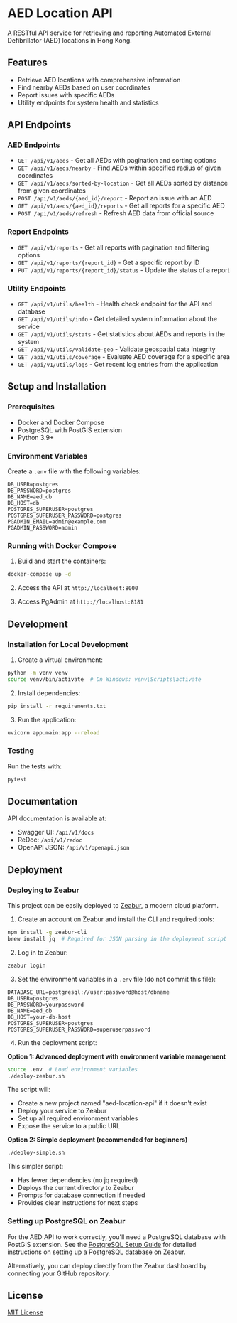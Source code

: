 # AED Location API

A RESTful API service for retrieving and reporting Automated External Defibrillator (AED) locations in Hong Kong.

## Features

- Retrieve AED locations with comprehensive information
- Find nearby AEDs based on user coordinates
- Report issues with specific AEDs
- Utility endpoints for system health and statistics

## API Endpoints

### AED Endpoints

- `GET /api/v1/aeds` - Get all AEDs with pagination and sorting options
- `GET /api/v1/aeds/nearby` - Find AEDs within specified radius of given coordinates
- `GET /api/v1/aeds/sorted-by-location` - Get all AEDs sorted by distance from given coordinates
- `POST /api/v1/aeds/{aed_id}/report` - Report an issue with an AED
- `GET /api/v1/aeds/{aed_id}/reports` - Get all reports for a specific AED
- `POST /api/v1/aeds/refresh` - Refresh AED data from official source

### Report Endpoints

- `GET /api/v1/reports` - Get all reports with pagination and filtering options
- `GET /api/v1/reports/{report_id}` - Get a specific report by ID
- `PUT /api/v1/reports/{report_id}/status` - Update the status of a report

### Utility Endpoints

- `GET /api/v1/utils/health` - Health check endpoint for the API and database
- `GET /api/v1/utils/info` - Get detailed system information about the service
- `GET /api/v1/utils/stats` - Get statistics about AEDs and reports in the system
- `GET /api/v1/utils/validate-geo` - Validate geospatial data integrity
- `GET /api/v1/utils/coverage` - Evaluate AED coverage for a specific area
- `GET /api/v1/utils/logs` - Get recent log entries from the application

## Setup and Installation

### Prerequisites

- Docker and Docker Compose
- PostgreSQL with PostGIS extension
- Python 3.9+

### Environment Variables

Create a `.env` file with the following variables:

```
DB_USER=postgres
DB_PASSWORD=postgres
DB_NAME=aed_db
DB_HOST=db
POSTGRES_SUPERUSER=postgres
POSTGRES_SUPERUSER_PASSWORD=postgres
PGADMIN_EMAIL=admin@example.com
PGADMIN_PASSWORD=admin
```

### Running with Docker Compose

1. Build and start the containers:

```bash
docker-compose up -d
```

2. Access the API at `http://localhost:8000`

3. Access PgAdmin at `http://localhost:8181`

## Development

### Installation for Local Development

1. Create a virtual environment:

```bash
python -m venv venv
source venv/bin/activate  # On Windows: venv\Scripts\activate
```

2. Install dependencies:

```bash
pip install -r requirements.txt
```

3. Run the application:

```bash
uvicorn app.main:app --reload
```

### Testing

Run the tests with:

```bash
pytest
```

## Documentation

API documentation is available at:

- Swagger UI: `/api/v1/docs`
- ReDoc: `/api/v1/redoc`
- OpenAPI JSON: `/api/v1/openapi.json`

## Deployment

### Deploying to Zeabur

This project can be easily deployed to [Zeabur](https://zeabur.com/), a modern cloud platform.

1. Create an account on Zeabur and install the CLI and required tools:

```bash
npm install -g zeabur-cli
brew install jq  # Required for JSON parsing in the deployment script
```

2. Log in to Zeabur:

```bash
zeabur login
```

3. Set the environment variables in a `.env` file (do not commit this file):

```env
DATABASE_URL=postgresql://user:password@host/dbname
DB_USER=postgres
DB_PASSWORD=yourpassword
DB_NAME=aed_db
DB_HOST=your-db-host
POSTGRES_SUPERUSER=postgres
POSTGRES_SUPERUSER_PASSWORD=superuserpassword
```

4. Run the deployment script:

**Option 1: Advanced deployment with environment variable management**

```bash
source .env  # Load environment variables
./deploy-zeabur.sh
```

The script will:

- Create a new project named "aed-location-api" if it doesn't exist
- Deploy your service to Zeabur
- Set up all required environment variables
- Expose the service to a public URL

**Option 2: Simple deployment (recommended for beginners)**

```bash
./deploy-simple.sh
```

This simpler script:

- Has fewer dependencies (no jq required)
- Deploys the current directory to Zeabur
- Prompts for database connection if needed
- Provides clear instructions for next steps

### Setting up PostgreSQL on Zeabur

For the AED API to work correctly, you'll need a PostgreSQL database with PostGIS extension.
See the [PostgreSQL Setup Guide](docs/zeabur-postgres-setup.md) for detailed instructions on setting up a PostgreSQL database on Zeabur.

Alternatively, you can deploy directly from the Zeabur dashboard by connecting your GitHub repository.

## License

[MIT License](LICENSE)

